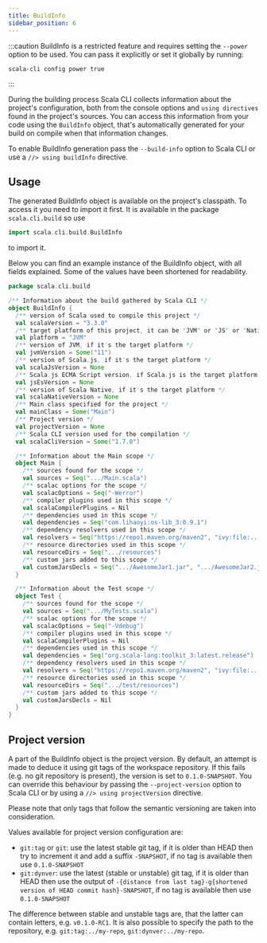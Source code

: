 ```yaml
---
title: BuildInfo
sidebar_position: 6
---
```


:::caution
BuildInfo is a restricted feature and requires setting the `--power` option to be used.
You can pass it explicitly or set it globally by running:

    scala-cli config power true
:::

During the building process Scala CLI collects information about the project's configuration,
both from the console options and `using directives` found in the project's sources.
You can access this information from your code using the `BuildInfo` object, that's automatically generated for your
build on compile when that information changes.

To enable BuildInfo generation pass the `--build-info` option to Scala CLI or use a
`//> using buildInfo` directive.

## Usage

The generated BuildInfo object is available on the project's classpath. To access it you need to import it first.
It is available in the package `scala.cli.build` so use
```scala
import scala.cli.build.BuildInfo
```
to import it.

Below you can find an example instance of the BuildInfo object, with all fields explained.
Some of the values have been shortened for readability.

```scala
package scala.cli.build

/** Information about the build gathered by Scala CLI */
object BuildInfo {
  /** version of Scala used to compile this project */
  val scalaVersion = "3.3.0"
  /** target platform of this project, it can be "JVM" or "JS" or "Native" */
  val platform = "JVM"
  /** version of JVM, if it's the target platform */
  val jvmVersion = Some("11")
  /** version of Scala.js, if it's the target platform */
  val scalaJsVersion = None
  /** Scala.js ECMA Script version, if Scala.js is the target platform */
  val jsEsVersion = None
  /** version of Scala Native, if it's the target platform */
  val scalaNativeVersion = None
  /** Main class specified for the project */
  val mainClass = Some("Main")
  /** Project version */
  val projectVersion = None
  /** Scala CLI version used for the compilation */
  val scalaCliVersion = Some("1.7.0")

  /** Information about the Main scope */
  object Main {
    /** sources found for the scope */
    val sources = Seq(".../Main.scala")
    /** scalac options for the scope */
    val scalacOptions = Seq("-Werror")
    /** compiler plugins used in this scope */
    val scalaCompilerPlugins = Nil
    /** dependencies used in this scope */
    val dependencies = Seq("com.lihaoyi:os-lib_3:0.9.1")
    /** dependency resolvers used in this scope */
    val resolvers = Seq("https://repo1.maven.org/maven2", "ivy:file:...")
    /** resource directories used in this scope */
    val resourceDirs = Seq(".../resources")
    /** custom jars added to this scope */
    val customJarsDecls = Seq(".../AwesomeJar1.jar", ".../AwesomeJar2.jar")
  }

  /** Information about the Test scope */
  object Test {
    /** sources found for the scope */
    val sources = Seq(".../MyTests.scala")
    /** scalac options for the scope */
    val scalacOptions = Seq("-Vdebug")
    /** compiler plugins used in this scope */
    val scalaCompilerPlugins = Nil
    /** dependencies used in this scope */
    val dependencies = Seq("org.scala-lang:toolkit_3:latest.release")
    /** dependency resolvers used in this scope */
    val resolvers = Seq("https://repo1.maven.org/maven2", "ivy:file:...")
    /** resource directories used in this scope */
    val resourceDirs = Seq(".../test/resources")
    /** custom jars added to this scope */
    val customJarsDecls = Nil
  }
}
```

## Project version

A part of the BuildInfo object is the project version. By default, an attempt is made to deduce it using git tags
of the workspace repository. If this fails (e.g. no git repository is present), the version is set to `0.1.0-SNAPSHOT`.
You can override this behaviour by passing the `--project-version` option to Scala CLI or by using a
`//> using projectVersion` directive.

Please note that only tags that follow the semantic versioning are taken into consideration.

Values available for project version configuration are:
- `git:tag` or `git`: use the latest stable git tag, if it is older than HEAD then try to increment it
    and add a suffix `-SNAPSHOT`, if no tag is available then use `0.1.0-SNAPSHOT`
- `git:dynver`: use the latest (stable or unstable) git tag, if it is older than HEAD then use the output of
    `-{distance from last tag}-g{shortened version of HEAD commit hash}-SNAPSHOT`, if no tag is available then use `0.1.0-SNAPSHOT`

The difference between stable and unstable tags are, that the latter can contain letters, e.g. `v0.1.0-RC1`.
It is also possible to specify the path to the repository, e.g. `git:tag:../my-repo`, `git:dynver:../my-repo`.



